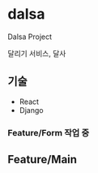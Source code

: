 # dalsa
Dalsa Project

달리기 서비스, 달사

## 기술
  - React
  - Django

### Feature/Form 작업 중
## Feature/Main